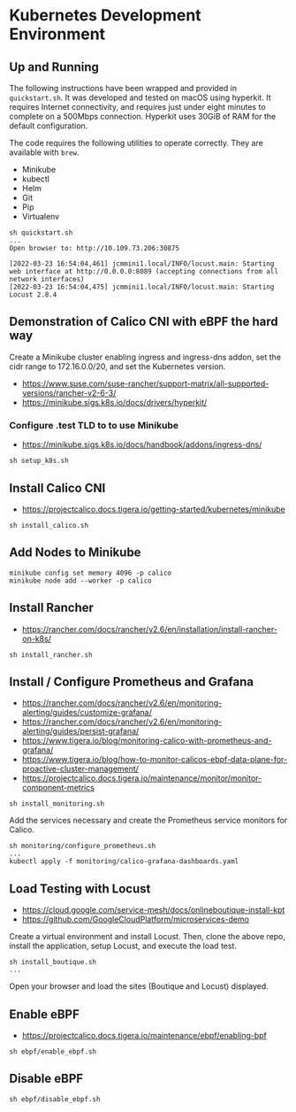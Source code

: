 # Kubernetes Development Environment

## Up and Running

The following instructions have been wrapped and provided in `quickstart.sh`.
It was developed and tested on macOS using hyperkit. It requires Internet
connectivity, and requires just under eight minutes to complete on a 500Mbps
connection. Hyperkit uses 30GiB of RAM for the default configuration.

The code requires the following utilities to operate correctly. They are
available with `brew`.

* Minikube
* kubectl
* Helm
* Git
* Pip
* Virtualenv

```
sh quickstart.sh
...
Open browser to: http://10.109.73.206:30875

[2022-03-23 16:54:04,461] jcmmini1.local/INFO/locust.main: Starting web interface at http://0.0.0.0:8089 (accepting connections from all network interfaces)
[2022-03-23 16:54:04,475] jcmmini1.local/INFO/locust.main: Starting Locust 2.8.4
```

## Demonstration of Calico CNI with eBPF the hard way 

Create a Minikube cluster enabling ingress and ingress-dns addon, set the
cidr range to 172.16.0.0/20, and set the Kubernetes version.
* https://www.suse.com/suse-rancher/support-matrix/all-supported-versions/rancher-v2-6-3/
* https://minikube.sigs.k8s.io/docs/drivers/hyperkit/

### Configure .test TLD to to use Minikube
* https://minikube.sigs.k8s.io/docs/handbook/addons/ingress-dns/

```
sh setup_k8s.sh
```

## Install Calico CNI
* https://projectcalico.docs.tigera.io/getting-started/kubernetes/minikube

```
sh install_calico.sh
```

## Add Nodes to Minikube

```
minikube config set memory 4096 -p calico
minikube node add --worker -p calico
```
## Install Rancher
* https://rancher.com/docs/rancher/v2.6/en/installation/install-rancher-on-k8s/

```
sh install_rancher.sh
```

## Install / Configure Prometheus and Grafana 
* https://rancher.com/docs/rancher/v2.6/en/monitoring-alerting/guides/customize-grafana/
* https://rancher.com/docs/rancher/v2.6/en/monitoring-alerting/guides/persist-grafana/
* https://www.tigera.io/blog/monitoring-calico-with-prometheus-and-grafana/
* https://www.tigera.io/blog/how-to-monitor-calicos-ebpf-data-plane-for-proactive-cluster-management/
* https://projectcalico.docs.tigera.io/maintenance/monitor/monitor-component-metrics

```
sh install_monitoring.sh
```

Add the services necessary and create the Prometheus service monitors for
Calico.

```
sh monitoring/configure_prometheus.sh
...
kubectl apply -f monitoring/calico-grafana-dashboards.yaml
```

## Load Testing with Locust
* https://cloud.google.com/service-mesh/docs/onlineboutique-install-kpt
* https://github.com/GoogleCloudPlatform/microservices-demo

Create a virtual environment and install Locust. Then, clone the above repo,
install the application, setup Locust, and execute the load test.

```
sh install_boutique.sh
...
```

Open your browser and load the sites (Boutique and Locust) displayed.

## Enable eBPF
* https://projectcalico.docs.tigera.io/maintenance/ebpf/enabling-bpf

```
sh ebpf/enable_ebpf.sh
```

## Disable eBPF

```
sh ebpf/disable_ebpf.sh
```
